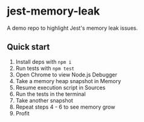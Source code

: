 # jest-memory-leak
A demo repo to highlight Jest's memory leak issues.

## Quick start

1. Install deps with `npm i`
2. Run tests with `npm test`
3. Open Chrome to view Node.js Debugger
4. Take a memory heap snapshot in Memory
5. Resume execution script in Sources
5. Run the tests in the terminal
6. Take another snapshot
7. Repeat steps 4 - 6 to see memory grow
7. Profit

